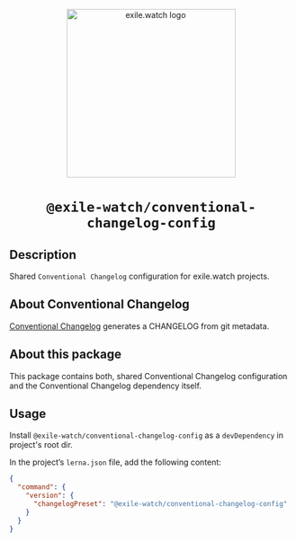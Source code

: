 <p align="center">
  <a href="https://github.com/conventional-changelog/conventional-changelog">
    <img alt="exile.watch logo" src="https://avatars.githubusercontent.com/u/158840748?s=400&u=4c73ba2a9a2ebc70b01c6303d41e8571df84ec37&v=4" width="300" />
  </a>
</p>
<h1 align="center">
  <code>@exile-watch/conventional-changelog-config</code>
</h1>

## Description

Shared `Conventional Changelog` configuration for exile.watch projects.

## About Conventional Changelog

[Conventional Changelog](https://github.com/conventional-changelog/conventional-changelog) generates a CHANGELOG from git metadata.

## About this package

This package contains both, shared Conventional Changelog configuration and the Conventional Changelog dependency itself.

## Usage

Install `@exile-watch/conventional-changelog-config` as a `devDependency` in project's root dir.

In the project’s `lerna.json` file, add the following content:

```json
{
  "command": {
    "version": {
      "changelogPreset": "@exile-watch/conventional-changelog-config"
    }
  }
}
```